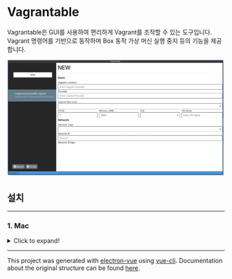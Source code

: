 # Vagrantable

Vagrantable은 GUI를 사용하여 편리하게 Vagrant를 조작할 수 있는 도구입니다.    
Vagrant 명령어를 기반으로 동작하며 Box 동작 가상 머신 실행 중지 등의 기능을 제공합니다.   

![이미지 이름](./assets/main_image.png)


## 설치
---
### 1. Mac
<details>
  <summary>Click to expand!</summary>
  
  ## 설치 파일 다운로드 후, 실행하기 (dmg)
  1. 설치 파일 다운로드 링크로 이동
     * 링크 : [Release Link](https://github.com/gwangildev/Vagrantable/releases)
  2. 설치
     * 다운 받은 패키지 파일 실행
     * 실행 파일 옮기기
    ![이미지 이름](./assets/README_vagrantable_install.png)
     * 끝
</details>

---

This project was generated with [electron-vue](https://github.com/SimulatedGREG/electron-vue) using [vue-cli](https://github.com/vuejs/vue-cli). Documentation about the original structure can be found [here](https://simulatedgreg.gitbooks.io/electron-vue/content/index.html).
